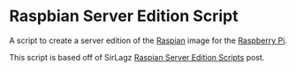 # Raspbian Server Edition Script
A script to create a server edition of the [Raspian](http://raspbian.org/) image for the [Raspberry Pi](http://www.raspberrypi.org/).

This script is based off of SirLagz [Raspian Server Edition Scripts](http://sirlagz.net/2013/08/03/raspbian-server-edition-scripts/) post.



